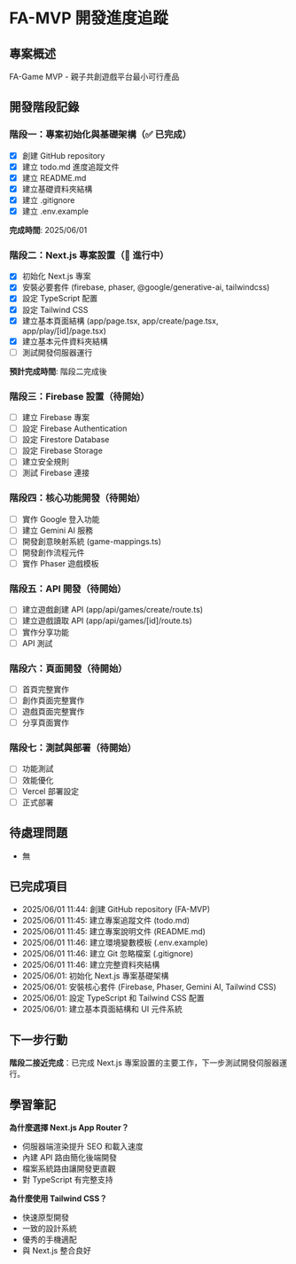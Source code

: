 # FA-MVP 開發進度追蹤

## 專案概述
FA-Game MVP - 親子共創遊戲平台最小可行產品

## 開發階段記錄

### 階段一：專案初始化與基礎架構（✅ 已完成）
- [x] 創建 GitHub repository
- [x] 建立 todo.md 進度追蹤文件
- [x] 建立 README.md
- [x] 建立基礎資料夾結構
- [x] 建立 .gitignore
- [x] 建立 .env.example

**完成時間**: 2025/06/01

### 階段二：Next.js 專案設置（🚀 進行中）
- [x] 初始化 Next.js 專案
- [x] 安裝必要套件 (firebase, phaser, @google/generative-ai, tailwindcss)
- [x] 設定 TypeScript 配置
- [x] 設定 Tailwind CSS
- [x] 建立基本頁面結構 (app/page.tsx, app/create/page.tsx, app/play/[id]/page.tsx)
- [x] 建立基本元件資料夾結構
- [ ] 測試開發伺服器運行

**預計完成時間**: 階段二完成後

### 階段三：Firebase 設置（待開始）
- [ ] 建立 Firebase 專案
- [ ] 設定 Firebase Authentication
- [ ] 設定 Firestore Database
- [ ] 設定 Firebase Storage
- [ ] 建立安全規則
- [ ] 測試 Firebase 連接

### 階段四：核心功能開發（待開始）
- [ ] 實作 Google 登入功能
- [ ] 建立 Gemini AI 服務
- [ ] 開發創意映射系統 (game-mappings.ts)
- [ ] 開發創作流程元件
- [ ] 實作 Phaser 遊戲模板

### 階段五：API 開發（待開始）
- [ ] 建立遊戲創建 API (app/api/games/create/route.ts)
- [ ] 建立遊戲讀取 API (app/api/games/[id]/route.ts)
- [ ] 實作分享功能
- [ ] API 測試

### 階段六：頁面開發（待開始）
- [ ] 首頁完整實作
- [ ] 創作頁面完整實作
- [ ] 遊戲頁面完整實作
- [ ] 分享頁面實作

### 階段七：測試與部署（待開始）
- [ ] 功能測試
- [ ] 效能優化
- [ ] Vercel 部署設定
- [ ] 正式部署

## 待處理問題
- 無

## 已完成項目
- 2025/06/01 11:44: 創建 GitHub repository (FA-MVP)
- 2025/06/01 11:45: 建立專案追蹤文件 (todo.md)
- 2025/06/01 11:45: 建立專案說明文件 (README.md)
- 2025/06/01 11:46: 建立環境變數模板 (.env.example)
- 2025/06/01 11:46: 建立 Git 忽略檔案 (.gitignore)
- 2025/06/01 11:46: 建立完整資料夾結構
- 2025/06/01: 初始化 Next.js 專案基礎架構
- 2025/06/01: 安裝核心套件 (Firebase, Phaser, Gemini AI, Tailwind CSS)
- 2025/06/01: 設定 TypeScript 和 Tailwind CSS 配置
- 2025/06/01: 建立基本頁面結構和 UI 元件系統

## 下一步行動
**階段二接近完成**：已完成 Next.js 專案設置的主要工作，下一步測試開發伺服器運行。

## 學習筆記
**為什麼選擇 Next.js App Router？**
- 伺服器端渲染提升 SEO 和載入速度
- 內建 API 路由簡化後端開發
- 檔案系統路由讓開發更直觀
- 對 TypeScript 有完整支持

**為什麼使用 Tailwind CSS？**
- 快速原型開發
- 一致的設計系統
- 優秀的手機適配
- 與 Next.js 整合良好